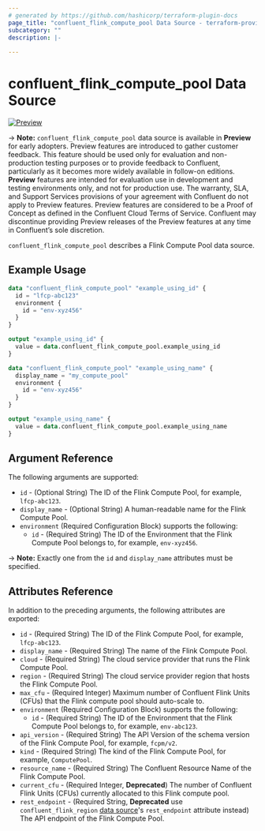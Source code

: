 ```yaml
---
# generated by https://github.com/hashicorp/terraform-plugin-docs
page_title: "confluent_flink_compute_pool Data Source - terraform-provider-confluent"
subcategory: ""
description: |-
  
---
```


# confluent_flink_compute_pool Data Source

[![Preview](https://img.shields.io/badge/Lifecycle%20Stage-Preview-%2300afba)](https://docs.confluent.io/cloud/current/api.html#section/Versioning/API-Lifecycle-Policy)

-> **Note:** `confluent_flink_compute_pool` data source is available in **Preview** for early adopters. Preview features are introduced to gather customer feedback. This feature should be used only for evaluation and non-production testing purposes or to provide feedback to Confluent, particularly as it becomes more widely available in follow-on editions.  
**Preview** features are intended for evaluation use in development and testing environments only, and not for production use. The warranty, SLA, and Support Services provisions of your agreement with Confluent do not apply to Preview features. Preview features are considered to be a Proof of Concept as defined in the Confluent Cloud Terms of Service. Confluent may discontinue providing Preview releases of the Preview features at any time in Confluent’s sole discretion.

`confluent_flink_compute_pool` describes a Flink Compute Pool data source.

## Example Usage

```terraform
data "confluent_flink_compute_pool" "example_using_id" {
  id = "lfcp-abc123"
  environment {
    id = "env-xyz456"
  }
}

output "example_using_id" {
  value = data.confluent_flink_compute_pool.example_using_id
}

data "confluent_flink_compute_pool" "example_using_name" {
  display_name = "my_compute_pool"
  environment {
    id = "env-xyz456"
  }
}

output "example_using_name" {
  value = data.confluent_flink_compute_pool.example_using_name
}
```

<!-- schema generated by tfplugindocs -->
## Argument Reference

The following arguments are supported:

- `id` - (Optional String) The ID of the Flink Compute Pool, for example, `lfcp-abc123`.
- `display_name` - (Optional String) A human-readable name for the Flink Compute Pool.
- `environment` (Required Configuration Block) supports the following:
  - `id` - (Required String) The ID of the Environment that the Flink Compute Pool belongs to, for example, `env-xyz456`.

-> **Note:** Exactly one from the `id` and `display_name` attributes must be specified.

## Attributes Reference

In addition to the preceding arguments, the following attributes are exported:

- `id` - (Required String) The ID of the Flink Compute Pool, for example, `lfcp-abc123`.
- `display_name` - (Required String) The name of the Flink Compute Pool.
- `cloud` - (Required String) The cloud service provider that runs the Flink Compute Pool.
- `region` - (Required String) The cloud service provider region that hosts the Flink Compute Pool.
- `max_cfu` - (Required Integer) Maximum number of Confluent Flink Units (CFUs) that the Flink compute pool should auto-scale to.
- `environment` (Required Configuration Block) supports the following:
  - `id` - (Required String) The ID of the Environment that the Flink Compute Pool belongs to, for example, `env-abc123`.
- `api_version` - (Required String) The API Version of the schema version of the Flink Compute Pool, for example, `fcpm/v2`.
- `kind` - (Required String) The kind of the Flink Compute Pool, for example, `ComputePool`.
- `resource_name` - (Required String) The Confluent Resource Name of the Flink Compute Pool.
- `current_cfu` - (Required Integer, **Deprecated**) The number of Confluent Flink Units (CFUs) currently allocated to this Flink compute pool.
- `rest_endpoint` - (Required String, **Deprecated** use `confluent_flink_region` [data source](https://registry.terraform.io/providers/confluentinc/confluent/latest/docs/data-sources/confluent_flink_region)'s `rest_endpoint` attribute instead) The API endpoint of the Flink Compute Pool.
